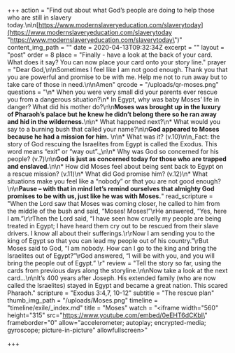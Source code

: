+++
action = "Find out about what God’s people are doing to help those who are still in slavery today.\n\n[https://www.modernslaveryeducation.com/slaverytoday](https://www.modernslaveryeducation.com/slaverytoday \"https://www.modernslaveryeducation.com/slaverytoday\")"
content_img_path = ""
date = 2020-04-13T09:32:34Z
excerpt = ""
layout = "post"
order = 8
place = "Finally - have a look at the back of your card. What does it say? You can now place your card onto your story line."
prayer = "Dear God,\n\nSometimes I feel like I am not good enough. Thank you that you are powerful and promise to be with me. Help me not to run away but to take care of those in need.\n\nAmen"
qrcode = "/uploads/qr-moses.png"
questions = "\n* When you were very small did your parents ever rescue you from a dangerous situation?\n* In Egypt, why was baby Moses’ life in danger? What did his mother do?\n\n**Moses was brought up in the luxury of Pharaoh’s palace but he knew he didn’t belong there so he ran away and hid in the wilderness.**\n\n* What happened next?\n* What would you say to a burning bush that called your name?\n\n**God appeared to Moses because he had a mission for him.** \n\n* What was it? (v.10)\n\n_Fact: the story of God rescuing the Israelites from Egypt is called the Exodus. This word means “exit” or “way out”._\n\n* Why was God so concerned for his people? (v.7)\n\n**God is just as concerned today for those who are trapped and enslaved.**\n\n* How did Moses feel about being sent back to Egypt on a rescue mission? (v.11)\n* What did God promise him? (v.12)\n* What situations make you feel like a “nobody” or that you are not good enough?\n\n**Pause – with that in mind let’s remind ourselves that almighty God promises to be with us, just like he was with Moses.**"
read_scripture = "When the Lord saw that Moses was coming closer, he called to him from the middle of the bush and said, “Moses! Moses!”\rHe answered, “Yes, here I am.”\r\rThen the Lord said, “I have seen how cruelly my people are being treated in Egypt; I have heard them cry out to be rescued from their slave drivers. I know all about their sufferings.\r\rNow I am sending you to the king of Egypt so that you can lead my people out of his country.”\rBut Moses said to God, “I am nobody. How can I go to the king and bring the Israelites out of Egypt?”\rGod answered, “I will be with you, and you will bring the people out of Egypt.” \r"
review = "Tell the story so far, using the cards from previous days along the storyline.\n\nNow take a look at the next card…\n\nIt’s 400 years after Joseph. His extended family (who are now called the Israelites) stayed in Egypt and became a great nation. This scared Pharaoh."
scripture = "Exodus 3:4,7, 10-12"
subtitle = "The rescue plan"
thumb_img_path = "/uploads/Moses.png"
timeline = "timeline/exile/_index.md"
title = "Moses"
watch = "<iframe width=\"560\" height=\"315\" src=\"https://www.youtube.com/embed/0eEHT6dCKbI\" frameborder=\"0\" allow=\"accelerometer; autoplay; encrypted-media; gyroscope; picture-in-picture\" allowfullscreen></iframe>"

+++

